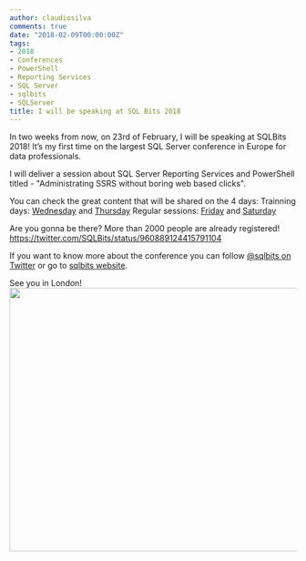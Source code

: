 ```yaml
---
author: claudiosilva
comments: true
date: "2018-02-09T00:00:00Z"
tags:
- 2018
- Conferences
- PowerShell
- Reporting Services
- SQL Server
- sqlbits
- SQLServer
title: I will be speaking at SQL Bits 2018
---
```

In two weeks from now, on 23rd of February, I will be speaking at SQLBits 2018!
It’s my first time on the largest SQL Server conference in Europe for data professionals.

I will deliver a session about SQL Server Reporting Services and PowerShell titled - "Administrating SSRS without boring web based clicks".

You can check the great content that will be shared on the 4 days:
Trainning days: [Wednesday](http://sqlbits.com/information/event17/schedule?20180221) and [Thursday](http://sqlbits.com/information/event17/schedule?20180222)
Regular sessions: [Friday](http://sqlbits.com/information/event17/schedule?20180223) and [Saturday](http://sqlbits.com/information/event17/schedule?20180224)

Are you gonna be there? More than 2000 people are already registered!
https://twitter.com/SQLBits/status/960889124415791104

If you want to know more about the conference you can follow [@sqlbits on Twitter](https://twitter.com/SQLBits) or go to [sqlbits website](http://sqlbits.com).

See you in London!
<a href="https://claudioessilva.github.io/img/2018/02/sqlbits2018_magic.jpg"><img class="aligncenter size-large wp-image-1194" src="https://claudioessilva.github.io/img/2018/02/sqlbits2018_magic.jpg?w=656" alt="" width="656" height="463" /></a>
